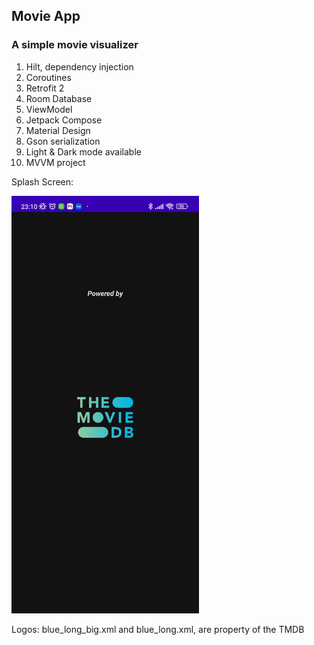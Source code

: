 ## Movie App
### A simple movie visualizer

1. Hilt, dependency injection
2. Coroutines
3. Retrofit 2
4. Room Database
5. ViewModel
6. Jetpack Compose
7. Material Design
8. Gson serialization
9. Light & Dark mode available
10. MVVM project

Splash Screen:

<img src="https://github.com/cristiangranero90/MovieApp/blob/main/MovieAppReadmeImages/1672279819429.jpg" alt="Splash Screen" width="300"/>

Logos: blue_long_big.xml and blue_long.xml, are property of the TMDB

